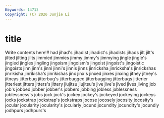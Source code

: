 ```yaml
---
Keywords: 14713
Copyright: (C) 2020 Junjie Li
---
```


# title

Write contents here!!!
had 
jihad's 
jihadist 
jihadist's 
jihadists 
jihads 
jilt 
jilt's 
jilted
jilting 
jilts 
jimmied 
jimmies 
jimmy 
jimmy's 
jimmying 
jingle 
jingle's 
jingled
jingles 
jingling 
jingoism 
jingoism's 
jingoist 
jingoist's 
jingoistic 
jingoists 
jinn 
jinn's
jinni 
jinni's 
jinnis 
jinns 
jinricksha 
jinricksha's 
jinrickshas 
jinrikisha 
jinrikisha's 
jinrikishas
jinx 
jinx's 
jinxed 
jinxes 
jinxing 
jitney 
jitney's 
jitneys 
jitterbug 
jitterbug's
jitterbugged 
jitterbugging 
jitterbugs 
jitterier 
jitteriest 
jitters 
jitters's 
jittery 
jiujitsu 
jiujitsu's
jive 
jive's 
jived 
jives 
jiving 
job 
job's 
jobbed 
jobber 
jobber's
jobbers 
jobbing 
jobless 
joblessness 
joblessness's 
jobs 
jock 
jock's 
jockey 
jockey's
jockeyed 
jockeying 
jockeys 
jocks 
jockstrap 
jockstrap's 
jockstraps 
jocose 
jocosely 
jocosity
jocosity's 
jocular 
jocularity 
jocularity's 
jocularly 
jocund 
jocundity 
jocundity's 
jocundly 
jodhpurs
jodhpurs's 
